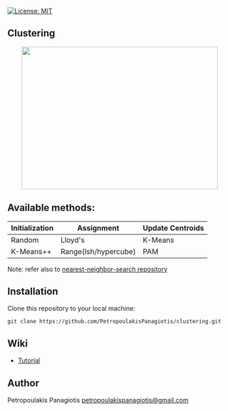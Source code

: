 [![License: MIT](https://img.shields.io/badge/License-MIT-yellow.svg)](https://opensource.org/licenses/MIT)
## Clustering
<p align="center">
<img src="https://cssanalytics.files.wordpress.com/2013/11/cluster-image.png" width="440px" height="320px"></p>

## Available methods:
| Initialization  | Assignment    | Update Centroids      | 
| --------------  | ----------    | ---------------- | 
| Random          | Lloyd's       | K-Means       | 
| K-Means++       | Range(lsh/hypercube)  | PAM | 

Note: refer also to [nearest-neighbor-search repository](https://github.com/PetropoulakisPanagiotis/nearest-neighbor-search)

## Installation
Clone this repository to your local machine: 
```
git clone https://github.com/PetropoulakisPanagiotis/clustering.git
```
## Wiki
* [Tutorial](https://github.com/PetropoulakisPanagiotis/clustering/wiki/Tutorial)

## Author
Petropoulakis Panagiotis petropoulakispanagiotis@gmail.com
